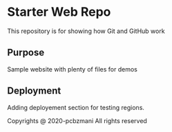 # Starter Web Repo

This repository is for showing how Git and GitHub work

## Purpose

Sample website with plenty of files for demos

## Deployment

Adding deployement section for testing regions.


Copyrights @ 2020-pcbzmani All rights reserved
